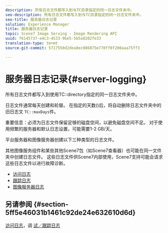 ```yaml
---
description: 所有日志文件都写入到与TC目录指定的同一日志文件夹中。
seo-description: 所有日志文件都写入到与TC目录指定的同一日志文件夹中。
seo-title: 服务器日志记录
solution: Experience Manager
title: 服务器日志记录
topic: Scene7 Image Serving - Image Rendering API
uuid: f6145737-e4c3-4533-9be5-5b5a0202fe33
translation-type: tm+mt
source-git-commit: 5717550d2dea8ec086875e770ff8f200aaa75ff3

---
```



# 服务器日志记录{#server-logging}

所有日志文件都写入到使用TC::directory指定的同一日志文件夹中。

日志文件通常每天创建和轮替。 在指定的天数()后，将自动删除日志文件夹中的旧日志文 `TC::maxDays`件。

重要信息：必须为日志文件保留足够的磁盘空间，以避免磁盘空间不足。 对于使用频繁的服务器和默认日志设置，可能需要1-2 GB/天。

平台服务器和图像服务器创建以下三种类型的日志文件。

其他图像服务组件和某些其他Scene7包（如Scene7查看器）也可能在同一文件夹中创建日志文件。 这些日志文件供Scene7内部使用，Scene7支持可能会请求这些日志文件以进行故障诊断。

* [访问日志](c-access-log.md)
* [跟踪日志](c-trace-log.md)
* [图像服务器日志](c-image-server-log.md)

## 另请参阅 {#section-5ff5e46031b1461c92de24e632610d6d}

[访问日志](../../../../is-api/image-serving-api-ref/c-configuration-and-administration/c-server-settings/r-access-logging.md#reference-5d175921c12a48a6be7f722517615d0f)，调 [试／跟踪日志](../../../../is-api/image-serving-api-ref/c-configuration-and-administration/c-server-settings/r-debug-trace-logging.md#reference-4b372f81001849f5b495457da7af8e82)
